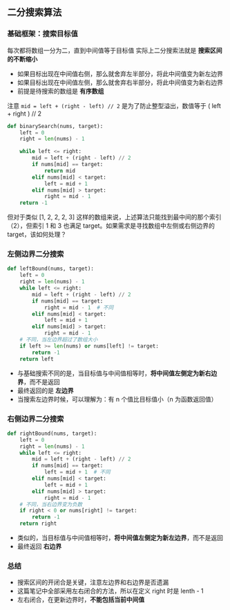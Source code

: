 ## 二分搜索算法

### 基础框架：搜索目标值

每次都将数组一分为二，直到中间值等于目标值
实际上二分搜索法就是 **搜索区间的不断缩小**
- 如果目标出现在中间值右侧，那么就舍弃左半部分，将此中间值变为新左边界
- 如果目标出现在中间值左侧，那么就舍弃右半部分，将此中间值变为新右边界
- 前提是待搜索的数组是 **有序数组**

注意 `mid = left + (right - left) // 2` 是为了防止整型溢出，数值等于 ( left + right ) // 2

```python
def binarySearch(nums, target):
    left = 0
    right = len(nums) - 1

    while left <= right:
        mid = left + (right - left) // 2
        if nums[mid] == target:
            return mid
        elif nums[mid] < target:
            left = mid + 1
        elif nums[mid] > target:
            right = mid - 1
    return -1
```

但对于类似 [1, 2, 2, 2, 3] 这样的数组来说，上述算法只能找到最中间的那个索引（2），但索引 1 和 3 也满足 target。如果需求是寻找数组中左侧或右侧边界的 target，该如何处理？

### 左侧边界二分搜索

```python
def leftBound(nums, target):
    left = 0
    right = len(nums) - 1
    while left <= right:
        mid = left + (right - left) // 2
        if nums[mid] == target:
            right = mid - 1  # 不同
        elif nums[mid] < target:
            left = mid + 1
        elif nums[mid] > target:
            right = mid - 1
    # 不同，当左边界超过了数组大小
    if left >= len(nums) or nums[left] != target:
        return -1
    return left
```

- 与基础搜索不同的是，当目标值与中间值相等时，**将中间值左侧定为新右边界**，而不是返回
- 最终返回的是 **左边界**
- 当搜索左边界时候，可以理解为：有 n 个值比目标值小（n 为函数返回值）

### 右侧边界二分搜索

```python
def rightBound(nums, target):
    left = 0
    right = len(nums) - 1
    while left <= right:
        mid = left + (right - left) // 2
        if nums[mid] == target:
            left = mid + 1  # 不同
        elif nums[mid] < target:
            left = mid + 1
        elif nums[mid] > target:
            right = mid - 1
    # 不同，当右边界变为负数
    if right < 0 or nums[right] != target:
        return -1
    return right
```

- 类似的，当目标值与中间值相等时，**将中间值左侧定为新左边界**，而不是返回
- 最终返回 **右边界**

### 总结
- 搜索区间的开闭合是关键，注意左边界和右边界是否遗漏
- 这篇笔记中全部采用左右闭合的方法，所以在定义 right 时是 lenth - 1
- 左右闭合，在更新边界时，**不能包括当前中间值**
